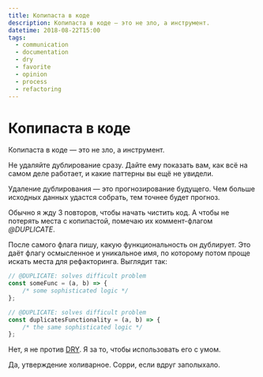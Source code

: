 ```yaml
---
title: Копипаста в коде
description: Копипаста в коде — это не зло, а инструмент.
datetime: 2018-08-22T15:00
tags:
  - communication
  - documentation
  - dry
  - favorite
  - opinion
  - process
  - refactoring
---
```


# Копипаста в коде

Копипаста в коде — это не зло, а инструмент.

Не удаляйте дублирование сразу. Дайте ему показать вам, как всё на самом деле работает, и какие паттерны вы ещё не увидели.

Удаление дублирования — это прогнозирование будущего. Чем больше исходных данных удастся собрать, тем точнее будет прогноз.

Обычно я жду 3 повторов, чтобы начать чистить код. А чтобы не потерять места с копипастой, помечаю их коммент-флагом _@DUPLICATE_.

После самого флага пишу, какую функциональность он дублирует. Это даёт флагу осмысленное и уникальное имя, по которому потом проще искать места для рефакторинга. Выглядит так:

```js
// @DUPLICATE: solves difficult problem
const someFunc = (a, b) => {
	/* some sophisticated logic */
};

// @DUPLICATE: solves difficult problem
const duplicatesFunctionality = (a, b) => {
	/* the same sophisticated logic */
};
```

Нет, я не против [DRY](https://ru.wikipedia.org/wiki/Don’t_repeat_yourself). Я за то, чтобы использовать его с умом.

Да, утверждение холиварное. Сорри, если вдруг заполыхало.
